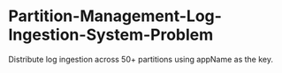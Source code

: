 # Partition-Management-Log-Ingestion-System-Problem
Distribute log ingestion across 50+ partitions using appName as the key.
